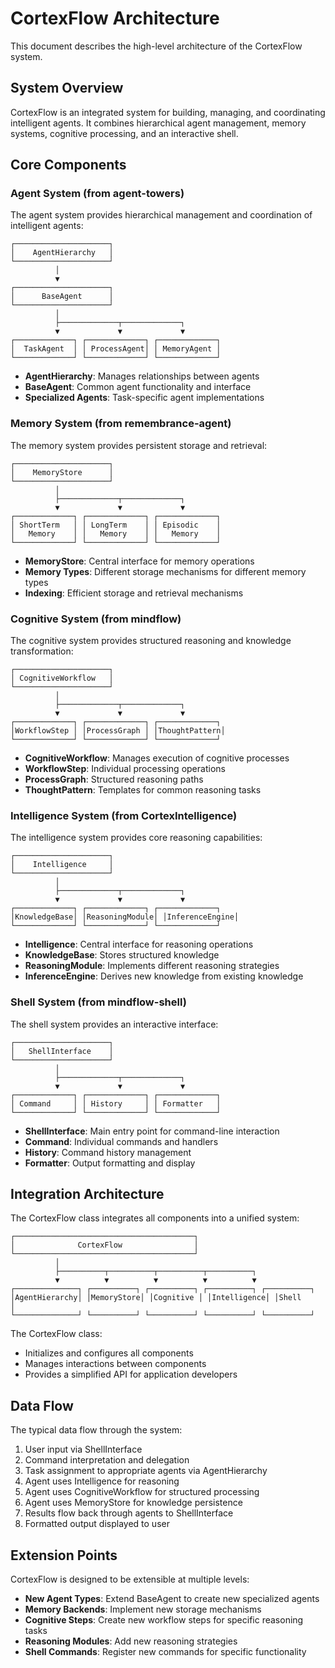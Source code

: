 # CortexFlow Architecture

This document describes the high-level architecture of the CortexFlow system.

## System Overview

CortexFlow is an integrated system for building, managing, and coordinating intelligent agents. It combines hierarchical agent management, memory systems, cognitive processing, and an interactive shell.

## Core Components

### Agent System (from agent-towers)

The agent system provides hierarchical management and coordination of intelligent agents:

```
┌─────────────────────┐
│    AgentHierarchy   │
└─────────────────────┘
          │
          ▼
┌─────────────────────┐
│      BaseAgent      │
└─────────────────────┘
          │
          ├─────────────┬─────────────┐
          ▼             ▼             ▼
┌─────────────┐ ┌─────────────┐ ┌─────────────┐
│  TaskAgent  │ │ ProcessAgent│ │ MemoryAgent │
└─────────────┘ └─────────────┘ └─────────────┘
```

- **AgentHierarchy**: Manages relationships between agents
- **BaseAgent**: Common agent functionality and interface
- **Specialized Agents**: Task-specific agent implementations

### Memory System (from remembrance-agent)

The memory system provides persistent storage and retrieval:

```
┌─────────────────────┐
│    MemoryStore      │
└─────────────────────┘
          │
          ├─────────────┬─────────────┐
          ▼             ▼             ▼
┌─────────────┐ ┌─────────────┐ ┌─────────────┐
│ ShortTerm   │ │ LongTerm    │ │ Episodic    │
│   Memory    │ │   Memory    │ │   Memory    │
└─────────────┘ └─────────────┘ └─────────────┘
```

- **MemoryStore**: Central interface for memory operations
- **Memory Types**: Different storage mechanisms for different memory types
- **Indexing**: Efficient storage and retrieval mechanisms

### Cognitive System (from mindflow)

The cognitive system provides structured reasoning and knowledge transformation:

```
┌─────────────────────┐
│ CognitiveWorkflow   │
└─────────────────────┘
          │
          ├─────────────┬─────────────┐
          ▼             ▼             ▼
┌─────────────┐ ┌─────────────┐ ┌─────────────┐
│WorkflowStep │ │ProcessGraph │ │ThoughtPattern│
└─────────────┘ └─────────────┘ └─────────────┘
```

- **CognitiveWorkflow**: Manages execution of cognitive processes
- **WorkflowStep**: Individual processing operations
- **ProcessGraph**: Structured reasoning paths
- **ThoughtPattern**: Templates for common reasoning tasks

### Intelligence System (from CortexIntelligence)

The intelligence system provides core reasoning capabilities:

```
┌─────────────────────┐
│    Intelligence     │
└─────────────────────┘
          │
          ├─────────────┬─────────────┐
          ▼             ▼             ▼
┌─────────────┐ ┌─────────────┐ ┌─────────────┐
│KnowledgeBase│ │ReasoningModule│ │InferenceEngine│
└─────────────┘ └─────────────┘ └─────────────┘
```

- **Intelligence**: Central interface for reasoning operations
- **KnowledgeBase**: Stores structured knowledge
- **ReasoningModule**: Implements different reasoning strategies
- **InferenceEngine**: Derives new knowledge from existing knowledge

### Shell System (from mindflow-shell)

The shell system provides an interactive interface:

```
┌─────────────────────┐
│   ShellInterface    │
└─────────────────────┘
          │
          ├─────────────┬─────────────┐
          ▼             ▼             ▼
┌─────────────┐ ┌─────────────┐ ┌─────────────┐
│ Command     │ │ History     │ │ Formatter   │
└─────────────┘ └─────────────┘ └─────────────┘
```

- **ShellInterface**: Main entry point for command-line interaction
- **Command**: Individual commands and handlers
- **History**: Command history management
- **Formatter**: Output formatting and display

## Integration Architecture

The CortexFlow class integrates all components into a unified system:

```
┌────────────────────────────────────────┐
│              CortexFlow                │
└────────────────────────────────────────┘
          │
          ├──────────┬──────────┬──────────┬──────────┐
          ▼          ▼          ▼          ▼          ▼
┌──────────────┐ ┌──────────┐ ┌──────────┐ ┌──────────┐ ┌──────────┐
│AgentHierarchy│ │MemoryStore│ │Cognitive │ │Intelligence│ │Shell     │
└──────────────┘ └──────────┘ └──────────┘ └──────────┘ └──────────┘
```

The CortexFlow class:
- Initializes and configures all components
- Manages interactions between components
- Provides a simplified API for application developers

## Data Flow

The typical data flow through the system:

1. User input via ShellInterface
2. Command interpretation and delegation
3. Task assignment to appropriate agents via AgentHierarchy
4. Agent uses Intelligence for reasoning
5. Agent uses CognitiveWorkflow for structured processing
6. Agent uses MemoryStore for knowledge persistence
7. Results flow back through agents to ShellInterface
8. Formatted output displayed to user

## Extension Points

CortexFlow is designed to be extensible at multiple levels:

- **New Agent Types**: Extend BaseAgent to create new specialized agents
- **Memory Backends**: Implement new storage mechanisms
- **Cognitive Steps**: Create new workflow steps for specific reasoning tasks
- **Reasoning Modules**: Add new reasoning strategies
- **Shell Commands**: Register new commands for specific functionality